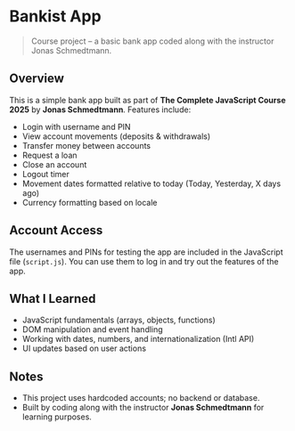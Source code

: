 # Bankist App

> Course project – a basic bank app coded along with the instructor Jonas Schmedtmann.

## Overview
This is a simple bank app built as part of **The Complete JavaScript Course 2025** by **Jonas Schmedtmann**. Features include:

- Login with username and PIN
- View account movements (deposits & withdrawals)
- Transfer money between accounts
- Request a loan
- Close an account
- Logout timer
- Movement dates formatted relative to today (Today, Yesterday, X days ago)
- Currency formatting based on locale

## Account Access
The usernames and PINs for testing the app are included in the JavaScript file (`script.js`). You can use them to log in and try out the features of the app.

## What I Learned
- JavaScript fundamentals (arrays, objects, functions)
- DOM manipulation and event handling
- Working with dates, numbers, and internationalization (Intl API)
- UI updates based on user actions

## Notes
- This project uses hardcoded accounts; no backend or database.
- Built by coding along with the instructor **Jonas Schmedtmann** for learning purposes.
